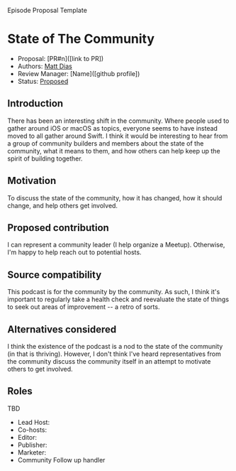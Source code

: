 Episode Proposal Template

# State of The Community

* Proposal: [PR#n]([link to PR])
* Authors: [Matt Dias](@mdiasdev)
* Review Manager: [Name]([github profile])
* Status: [Proposed]()

## Introduction

There has been an interesting shift in the community. Where people used to gather around iOS or macOS as topics, everyone seems to have instead moved to all gather around Swift. I think it would be interesting to hear from a group of community builders and members about the state of the community, what it means to them, and how others can help keep up the spirit of building together.

## Motivation

To discuss the state of the community, how it has changed, how it should change, and help others get involved.

## Proposed contribution

I can represent a community leader (I help organize a Meetup). Otherwise, I'm happy to help reach out to potential hosts.

## Source compatibility

This podcast is for the community by the community. As such, I think it's important to regularly take a health check and reevaluate the state of things to seek out areas of improvement -- a retro of sorts.

## Alternatives considered

I think the existence of the podcast is a nod to the state of the community (in that is thriving). However, I don't think I've heard representatives from the community discuss the community itself in an attempt to motivate others to get involved.

## Roles
TBD

- Lead Host:
- Co-hosts:
- Editor:
- Publisher:
- Marketer:
- Community Follow up handler
